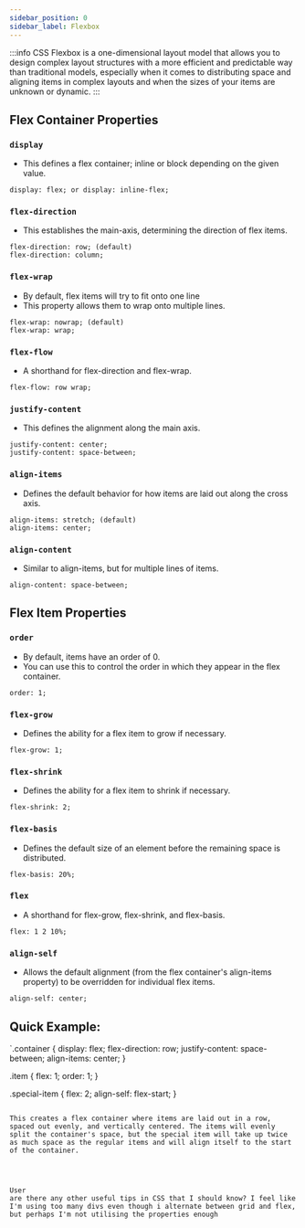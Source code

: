 ```yaml
---
sidebar_position: 0
sidebar_label: Flexbox
---
```


:::info
CSS Flexbox is a one-dimensional layout model that allows you to design complex layout structures with a more efficient and predictable way than traditional models, especially when it comes to distributing space and aligning items in complex layouts and when the sizes of your items are unknown or dynamic.
:::

## Flex Container Properties
### ```display```
- This defines a flex container; inline or block depending on the given value.
```
display: flex; or display: inline-flex;
```

### ```flex-direction```
- This establishes the main-axis, determining the direction of flex items.
```
flex-direction: row; (default) 
flex-direction: column;
```
### ```flex-wrap```
- By default, flex items will try to fit onto one line 
- This property allows them to wrap onto multiple lines.
 
```
flex-wrap: nowrap; (default)
flex-wrap: wrap;
```

### ```flex-flow```
- A shorthand for flex-direction and flex-wrap.
```
flex-flow: row wrap;
``` 

### ```justify-content```
- This defines the alignment along the main axis.
```
justify-content: center;
justify-content: space-between;
```

### ```align-items```
- Defines the default behavior for how items are laid out along the cross axis.
```
align-items: stretch; (default)
align-items: center;
```

### ```align-content```
- Similar to align-items, but for multiple lines of items.
```
align-content: space-between;
``` 

## Flex Item Properties
### ```order```
- By default, items have an order of 0.
- You can use this to control the order in which they appear in the flex container.
```
order: 1;
``` 

### ```flex-grow```
- Defines the ability for a flex item to grow if necessary.
```
flex-grow: 1;
``` 

### ```flex-shrink```
- Defines the ability for a flex item to shrink if necessary.
```
flex-shrink: 2;
``` 

### ```flex-basis```
- Defines the default size of an element before the remaining space is distributed.
```
flex-basis: 20%;
```

### ```flex```
- A shorthand for flex-grow, flex-shrink, and flex-basis.
```
flex: 1 2 10%;
```

### ```align-self```
- Allows the default alignment (from the flex container's align-items property) to be overridden for individual flex items.
```
align-self: center;
```

## Quick Example:
`.container {
display: flex;
flex-direction: row;
justify-content: space-between;
align-items: center;
}

.item {
flex: 1;
order: 1;
}

.special-item {
flex: 2;
align-self: flex-start;
}
```

This creates a flex container where items are laid out in a row, spaced out evenly, and vertically centered. The items will evenly split the container's space, but the special item will take up twice as much space as the regular items and will align itself to the start of the container.




User
are there any other useful tips in CSS that I should know? I feel like I'm using too many divs even though i alternate between grid and flex, but perhaps I'm not utilising the properties enough
